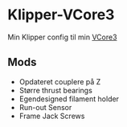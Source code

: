 # Klipper-VCore3

Min Klipper config til min [VCore3](https://v-core.ratrig.com)

## Mods

* Opdateret couplere på Z
* Større thrust bearings
* Egendesigned filament holder
* Run-out Sensor
* Frame Jack Screws